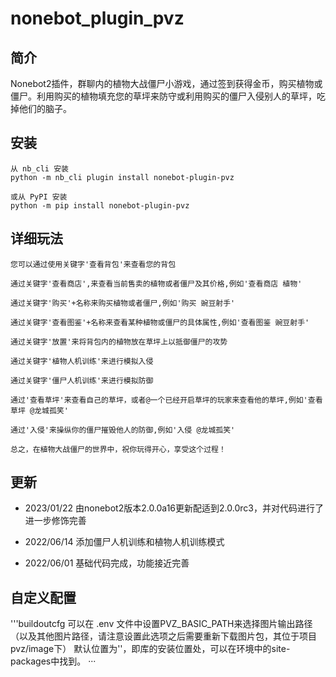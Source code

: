 # nonebot_plugin_pvz

## 简介

Nonebot2插件，群聊内的植物大战僵尸小游戏，通过签到获得金币，购买植物或僵尸。利用购买的植物填充您的草坪来防守或利用购买的僵尸入侵别人的草坪，吃掉他们的脑子。

## 安装

```buildoutcfg
从 nb_cli 安装
python -m nb_cli plugin install nonebot-plugin-pvz

或从 PyPI 安装
python -m pip install nonebot-plugin-pvz
```

## 详细玩法

```buildoutcfg
您可以通过使用关键字'查看背包'来查看您的背包

通过关键字'查看商店',来查看当前售卖的植物或者僵尸及其价格,例如'查看商店 植物'

通过关键字'购买'+名称来购买植物或者僵尸,例如'购买 豌豆射手'

通过关键字'查看图鉴'+名称来查看某种植物或僵尸的具体属性,例如'查看图鉴 豌豆射手'

通过关键字'放置'来将背包内的植物放在草坪上以抵御僵尸的攻势

通过关键字'植物人机训练'来进行模拟入侵

通过关键字'僵尸人机训练'来进行模拟防御

通过'查看草坪'来查看自己的草坪，或者@一个已经开启草坪的玩家来查看他的草坪,例如'查看草坪 @龙城孤笑'

通过'入侵'来操纵你的僵尸摧毁他人的防御,例如'入侵 @龙城孤笑'

总之，在植物大战僵尸的世界中，祝你玩得开心，享受这个过程！
```
## 更新

+ 2023/01/22 由nonebot2版本2.0.0a16更新配适到2.0.0rc3，并对代码进行了进一步修饰完善

+ 2022/06/14 添加僵尸人机训练和植物人机训练模式

+ 2022/06/01 基础代码完成，功能接近完善

## 自定义配置

'''buildoutcfg
可以在 .env 文件中设置PVZ_BASIC_PATH来选择图片输出路径（以及其他图片路径，请注意设置此选项之后需要重新下载图片包，其位于项目pvz/image下）
默认位置为''，即库的安装位置处，可以在环境中的site-packages中找到。
···

